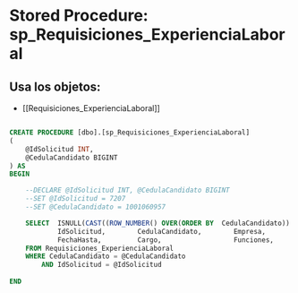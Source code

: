 # Stored Procedure: sp_Requisiciones_ExperienciaLaboral

## Usa los objetos:
- [[Requisiciones_ExperienciaLaboral]]

```sql

CREATE PROCEDURE [dbo].[sp_Requisiciones_ExperienciaLaboral]
(
	@IdSolicitud INT, 
	@CedulaCandidato BIGINT
) AS 
BEGIN

	--DECLARE @IdSolicitud INT, @CedulaCandidato BIGINT 
	--SET @IdSolicitud = 7207
	--SET @CedulaCandidato = 1001060957

	SELECT	ISNULL(CAST((ROW_NUMBER() OVER(ORDER BY  CedulaCandidato)) AS INT),0) Id,
			IdSolicitud,		CedulaCandidato,		Empresa,			FechaDesde,			
			FechaHasta,			Cargo,					Funciones,			MotivoRetiro
	FROM Requisiciones_ExperienciaLaboral
	WHERE CedulaCandidato = @CedulaCandidato
		AND IdSolicitud = @IdSolicitud 
	
END

```
